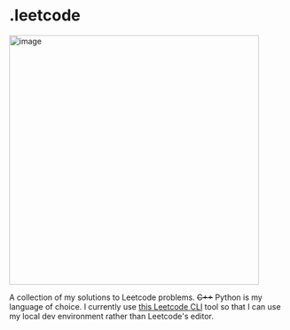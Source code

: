 # .leetcode
<img width="450" alt="image" src="https://github.com/user-attachments/assets/7a2fca9c-a1ba-47f4-8f47-b1c20ebf4f76" />

A collection of my solutions to Leetcode problems. ~~C++~~ Python is my language of choice. I currently use [this Leetcode CLI](https://github.com/skygragon/leetcode-cli) tool so that I can use my local dev environment rather than Leetcode's editor.
